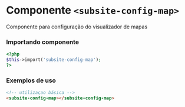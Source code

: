 # Componente `<subsite-config-map>`
Componente para configuração do visualizador de mapas

### Importando componente
```PHP
<?php 
$this->import('subsite-config-map');
?>
```
### Exemplos de uso
```HTML
<!-- utilizaçao básica -->
<subsite-config-map></subsite-config-map>

```